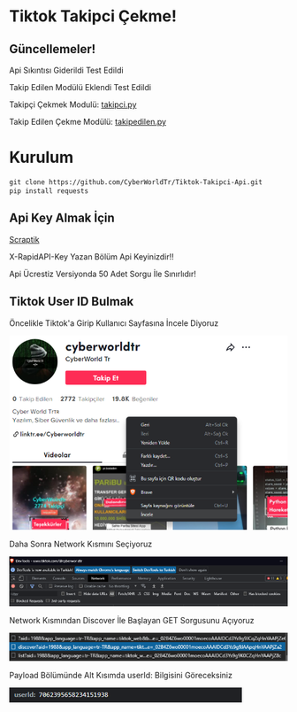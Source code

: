 # Tiktok Takipci Çekme!
## Güncellemeler!
<p>Api Sıkıntısı Giderildi Test Edildi</p>
<p>Takip Edilen Modülü Eklendi Test Edildi</p>
<p>Takipçi Çekmek Modulü: <a href="/takipci.py"> takipci.py </a></p>
<p>Takip Edilen Çekme Modülü: <a href="/takipedilen.py"> takipedilen.py </a> </p>



Kurulum
=
    git clone https://github.com/CyberWorldTr/Tiktok-Takipci-Api.git
    pip install requests

## Api Key Almak İçin
<a href="https://scraptik.com/">Scraptik</a>
<p> X-RapidAPI-Key Yazan Bölüm Api Keyinizdir!!</p>
<p>Api Ücrestiz Versiyonda 50 Adet Sorgu İle Sınırlıdır!</p>


## Tiktok User ID Bulmak

<p>Öncelikle Tiktok'a Girip Kullanıcı Sayfasına İncele Diyoruz</p>
<img src="images/1.png">

<p>Daha Sonra Network Kısmını Seçiyoruz</p>
<img src="images/2.png">

<p>Network Kısmından Discover İle Başlayan GET Sorgusunu Açıyoruz</p>
<img src="images/3.png">

<p>Payload Bölümünde Alt Kısımda userId: Bilgisini Göreceksiniz</p>
<img src="images/4.png">
